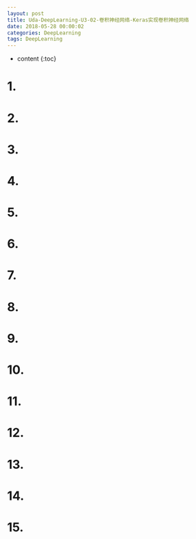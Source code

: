 ```yaml
---
layout: post
title: Uda-DeepLearning-U3-02-卷积神经网络-Keras实现卷积神经网络
date: 2018-05-28 00:00:02
categories: DeepLearning
tags: DeepLearning
---
```

* content
{:toc}

# 1. 

# 2. 

# 3. 

# 4. 

# 5. 

# 6. 

# 7. 

# 8. 

# 9. 

# 10. 

# 11. 

# 12. 

# 13. 

# 14. 

# 15. 
